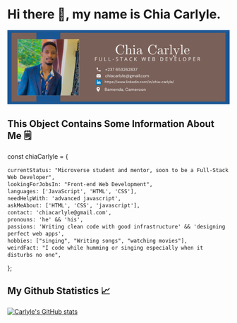 # Hi there 👋, my name is Chia Carlyle.

![infopic](Chia-info.png)

## This Object Contains Some Information About Me 🗒

const chiaCarlyle = {

    currentStatus: "Microverse student and mentor, soon to be a Full-Stack Web Developer",
    lookingForJobsIn: "Front-end Web Development",
    languages: ['JavaScript', 'HTML', 'CSS'],
    needHelpWith: 'advanced javascript',
    askMeAbout: ['HTML', 'CSS', 'javascript'],
    contact: 'chiacarlyle@gmail.com',
    pronouns: 'he' && 'his',
    passions: 'Writing clean code with good infrastructure' && 'designing perfect web apps',
    hobbies: ["singing", "Writing songs", "watching movies"],
    weirdFact: "I code while humming or singing especially when it disturbs no one",
  
};

## My Github Statistics 📈

[![Carlyle's GitHub stats](https://github-readme-stats.vercel.app/api?username=carlylechia&show_icons=true&theme=dark)](https://github.com/carlylechia/github-readme-stats)
